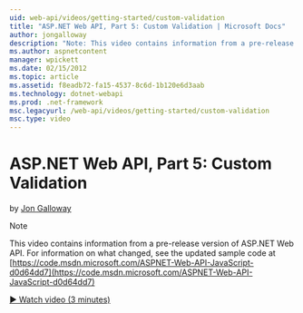 ```yaml
---
uid: web-api/videos/getting-started/custom-validation
title: "ASP.NET Web API, Part 5: Custom Validation | Microsoft Docs"
author: jongalloway
description: "Note: This video contains information from a pre-release version of ASP.NET Web API"
ms.author: aspnetcontent
manager: wpickett
ms.date: 02/15/2012
ms.topic: article
ms.assetid: f8eadb72-fa15-4537-8c6d-1b120e6d3aab
ms.technology: dotnet-webapi
ms.prod: .net-framework
msc.legacyurl: /web-api/videos/getting-started/custom-validation
msc.type: video
---
```

ASP.NET Web API, Part 5: Custom Validation
====================
by [Jon Galloway](https://github.com/jongalloway)

> [!NOTE]
> This video contains information from a pre-release version of ASP.NET Web API. For information on what changed, see the updated sample code at [https://code.msdn.microsoft.com/ASPNET-Web-API-JavaScript-d0d64dd7](https://code.msdn.microsoft.com/ASPNET-Web-API-JavaScript-d0d64dd7)

[&#9654; Watch video (3 minutes)](https://channel9.msdn.com/Blogs/ASP-NET-Site-Videos/custom-validation)
